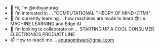 - 👋 Hi, I’m @iotbyanurag
- 👀 I’m interested in ... "COMPUTATIONAL THEORY OF MIND (CTM)"
- 🌱 I’m currently learning ... how machines are made to learn 😎 i.e. MACHINE LEARNING and Edge AI
- 💞️ I’m looking to collaborate on ... STARTING UP A COOL CONSUMER ELECTRONICS PRODUCT LINE
- 📫 How to reach me ... anuragmtiwari@gmail.com

<!---
iotbyanurag/iotbyanurag is a ✨ special ✨ repository because its `README.md` (this file) appears on your GitHub profile.
You can click the Preview link to take a look at your changes.
--->
